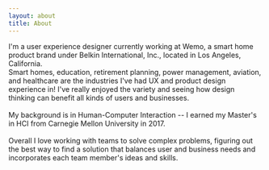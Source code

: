 ```yaml
---
layout: about
title: About
---
```


I'm a user experience designer currently working at Wemo, a smart home product brand under Belkin International, Inc., located in Los Angeles, California.
<br> 
Smart homes, education, retirement planning, power management, aviation, and healthcare are the industries I've had UX and product design experience in! I've really enjoyed the variety and seeing how design thinking can benefit all kinds of users and businesses.   
<br>
My background is in Human-Computer Interaction -- I earned my Master's in HCI from Carnegie Mellon University in 2017.   
<br>
Overall I love working with teams to solve complex problems, figuring out the best way to find a solution that balances user and business needs and incorporates each team member's ideas and skills.
